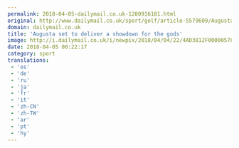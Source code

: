 ```yaml
---
permalink: 2018-04-05-dailymail.co.uk-1280916181.html
original: http://www.dailymail.co.uk/sport/golf/article-5579609/Augusta-set-deliver-showdown-gods.html?ITO=1490&ns_mchannel=rss&ns_campaign=1490
domain: dailymail.co.uk
title: 'Augusta set to deliver a showdown for the gods'
image: http://i.dailymail.co.uk/i/newpix/2018/04/04/22/4AD3812F00000578-0-image-a-58_1522878649988.jpg
date: 2018-04-05 00:22:17
category: sport
translations: 
 - 'es'
 - 'de'
 - 'ru'
 - 'ja'
 - 'fr'
 - 'it'
 - 'zh-CN'
 - 'zh-TW'
 - 'ar'
 - 'pt'
 - 'hy'
---
```


